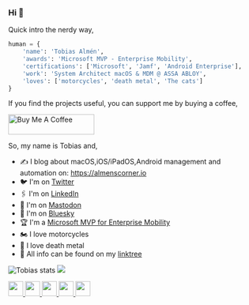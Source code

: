 ### Hi 👋
Quick intro the nerdy way,

```python
human = {
    'name': 'Tobias Almén',
    'awards': 'Microsoft MVP - Enterprise Mobility',
    'certifications': ['Microsoft', 'Jamf', 'Android Enterprise'],
    'work': 'System Architect macOS & MDM @ ASSA ABLOY',
    'loves': ['motorcycles', 'death metal', 'The cats']
}
```

If you find the projects useful, you can support me by buying a coffee,

<a href="https://www.buymeacoffee.com/almenscorner " target="_blank"><img src="https://cdn.buymeacoffee.com/buttons/default-orange.png" alt="Buy Me A Coffee" height="41" width="174"></a>


So, my name is Tobias and,

- ✍️ I blog about macOS,iOS/iPadOS,Android management and automation on: https://almenscorner.io
- 🐦 I'm on [Twitter](https://twitter.com/almenscorner)
- 🖇 I'm on [LinkedIn](https://www.linkedin.com/in/tobiasalmen/)
- 🐘 I'm on [Mastodon](https://mastodon.social/@almenscorner)
- 🦋 I'm on [Bluesky](https://bsky.app/profile/almenscorner.bsky.social)
- 🏆 I'm a [Microsoft MVP for Enterprise Mobility]([https://mvp.microsoft.com/en-us/PublicProfile/5004676?fullName=Tobias%20Alm%C3%A9n](https://mvp.microsoft.com/en-US/MVP/profile/31c7f02a-b767-ec11-8943-0022482d7705))
- 🏍 I love motorcycles
- 🤘 I love death metal
- 🌴 All info can be found on my [linktree](https://linktr.ee/almenscorner)

![Tobias stats](https://github-readme-stats.vercel.app/api?username=almenscorner&show_icons=true&theme=dark)
<img src="https://github-readme-streak-stats.herokuapp.com/?user=almenscorner&theme=dark"/>

<a href="https://www.linkedin.com/in/tobiasalmen/">
    <img height="30" src="https://cdn2.iconfinder.com/data/icons/social-icon-3/512/social_style_3_in-306.png"/>
</a>
<a href="https://twitter.com/almenscorner">
    <img height="30" src="https://cdn2.iconfinder.com/data/icons/social-media-2285/512/1_Twitter3_colored_svg-256.png"/>
</a>
<a href="https://discordapp.com/users/almenscorner#6355">
    <img height="30" src="https://cdn2.iconfinder.com/data/icons/gaming-platforms-squircle/250/discord_squircle-256.png"/>
</a>
<a href="https://slack.com/app_redirect?channel=U021PJ54KQU">
    <img height="30" src="https://cdn4.iconfinder.com/data/icons/logos-and-brands/512/306_Slack_logo-256.png"/>
</a>
<a href="https://mastodon.social/@almenscorner">
    <img height="30" src="https://cdn4.iconfinder.com/data/icons/logos-and-brands/512/207_Mastodon_logo_logos-1024.png"/>
</a>
